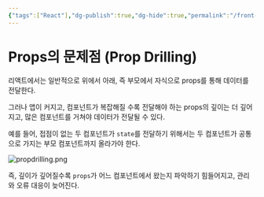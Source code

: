 ```yaml
---
{"tags":["React"],"dg-publish":true,"dg-hide":true,"permalink":"/front-end/react/context-api/","hide":true,"dgPassFrontmatter":true,"noteIcon":""}
---
```


# Props의 문제점 (Prop Drilling)
리액트에서는 일반적으로 위에서 아래, 즉 부모에서 자식으로 props를 통해 데이터를 전달한다.

그러나 앱이 커지고, 컴포넌트가 복잡해질 수록 전달해야 하는 props의 깊이는 더 깊어지고, 많은 컴포넌트를 거쳐야 데이터가 전달될 수 있다.

예를 들어, 접점이 없는 두 컴포넌트가 `state`를 전달하기 위해서는 두 컴포넌트가 공통으로 가지는 부모 컴포넌트까지 올라가야 한다.

![propdrilling.png](/img/user/FrontEnd/React/propdrilling.png)

즉, 깊이가 깊어질수록 `props`가 어느 컴포넌트에서 왔는지 파악하기 힘들어지고, 관리와 오류 대응이 늦어진다.
